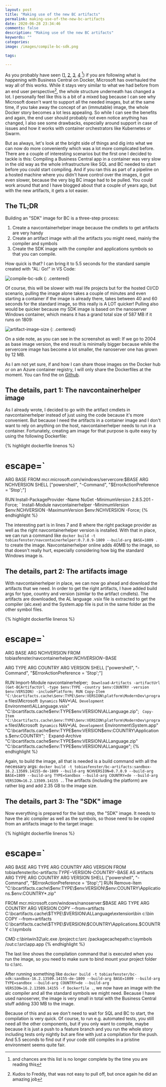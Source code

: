 ```yaml
---
layout: post
title: "Making use of the new BC artifacts"
permalink: making-use-of-the-new-bc-artifacts
date: 2020-06-28 23:34:46
comments: false
description: "Making use of the new BC artifacts"
keywords: ""
categories:
image: /images/compile-bc-sdk.png

tags:

---
```


As you probably have seen ([1][1], [2][2], [3][3], [4][4] [^1]) if you are following what is happening with Business Central on Docker, Microsoft has overhauled the way all of this works. While it stays very similar to what we had before from an end user perspective[^2], the whole structure underneath has changed a lot. I personally feel like this is a bit of a mixed bag because I can see why Microsoft doesn't want to support all the needed images, but at the same time, if you take away the concept of an (immutable) image, the whole Docker story becomes a lot less appealing. So while I can see the benefits and again, the end user should probably not even notice anything has changed, I also see some drawbacks, especially around support in case of issues and how it works with container orchestrators like Kubernetes or Swarm.

But as always, let's look at the bright side of things and dig into what we can now do more conveniently which was a lot more complicated before. There are a couple of interesting scenarios but the first one I decided to tackle is this: Compiling a Business Central app in a container was very slow in the old way as the whole infrastructure like SQL and BC needed to start before you could start compiling. And if you ran this as part of a pipeline on a hosted machine where you didn't have control over the images, it got even slower, because the very big BC image had to be pulled. You could work around that and I have blogged about that a couple of years ago, but with the new artifacts, it gets a lot easier.

## The TL;DR
Building an "SDK" image for BC is a three-step process:
1. Create a navcontainerhelper image because the cmdlets to get artifacts are very handy
2. Create an artifact image with all the artifacts you might need, mainly the compiler and symbols
3. Create the SDK image with the compiler and applications symbols so that you can compile.

How quick is that? I can bring it to 5.5 seconds for the standard sample created with "AL: Go!" in VS Code:

![compile-bc-sdk](/images/compile-bc-sdk.png)
{: .centered}

Of course, this will be slower with real life projects but for the hosted CI/CD scenario, pulling the image alone takes a couple of minutes and even starting a container if the image is already there, takes between 40 and 60 seconds for the standard image, so this really is A LOT quicker! Pulling also would be quicker because my SDK image is based on the nanoserver Windows container, which means it has a grand total size of 587 MB if it runs on 1809:

![artifact-image-size](/images/artifact-image-size.png)
{: .centered}

On a side note, as you can see in the screenshot as well: If we go to 2004 as base image version, the end result is minimally bigger because while the servercore image has become a lot smaller, the nanoserver one has grown by 12 MB.

As I am not yet sure, if and how I can share those images on the Docker hub or on an Azure container registry, I will only share the Dockerfiles at the moment. You can find the on [Github][Github].

## The details, part 1: The navcontainerhelper image
As I already wrote, I decided to go with the artifact cmdlets in navcontainerhelper instead of just using the code because it's more convenient. But because I need the artifacts in a container image and I don't want to rely on anything on the host, navcontainerhelper needs to run in a container. Fortunately, creating am image for that purpose is quite easy by using the following Dockerfile:

{% highlight dockerfile linenos %}
# escape=`
ARG BASE
FROM mcr.microsoft.com/windows/servercore:$BASE
ARG NCHVERSION
SHELL ["powershell", "-Command", "$ErrorActionPreference = 'Stop';"]

RUN Install-PackageProvider -Name NuGet -MinimumVersion 2.8.5.201 -Force; `
Install-Module navcontainerhelper -MinimumVersion $env:NCHVERSION -MaximumVersion $env:NCHVERSION -Force;
{% endhighlight %}

The interesting part is in lines 7 and 8 where the right package provider as well as the right navcontainerhelper version is installed. With that in place, we can run a command like `docker build -t tobiasfenster/navcontainerhelper:0.7.0.9-1809 --build-arg BASE=1809 .` to create the image. Navcontainerhelper online adds 40MB to the image, so that doesn't really hurt, especially considering how big the standard Windows image is.

## The details, part 2: The artifacts image
With navcontainerhelper in place, we can now go ahead and download the artifacts that we need. In order to get the right artifacts, I have added build args for type, country and version (similar to the artifact cmdlets). The artifacts are downloaded, the AL language .vsix file is extracted to get the compiler (alc.exe) and the System.app file is put in the same folder as the other symbol files.

{% highlight dockerfile linenos %}
# escape=`
ARG BASE
ARG NCHVERSION
FROM tobiasfenster/navcontainerhelper:$NCHVERSION-$BASE

ARG TYPE
ARG COUNTRY
ARG VERSION
SHELL ["powershell", "-Command", "$ErrorActionPreference = 'Stop';"]

RUN Import-Module navcontainerhelper; `
Download-Artifacts -artifactUrl (Get-BCArtifactUrl -type $env:TYPE -country $env:COUNTRY -version $env:VERSION) -includePlatform;
RUN Copy-Item "C:\bcartifacts.cache\$env:TYPE\$env:VERSION\platform\ModernDev\program` files\Microsoft` Dynamics` NAV\*\AL` Development` Environment\ALLanguage.vsix" "C:\bcartifacts.cache\$env:TYPE\$env:VERSION\ALLanguage.zip"; `
Copy-Item "C:\bcartifacts.cache\$env:TYPE\$env:VERSION\platform\ModernDev\program` files\Microsoft` Dynamics` NAV\*\AL` Development` Environment\System.app" "C:\bcartifacts.cache\$env:TYPE\$env:VERSION\$env:COUNTRY\Applications.$env:COUNTRY"; `
Expand-Archive "C:\bcartifacts.cache\$env:TYPE\$env:VERSION\ALLanguage.zip" "C:\bcartifacts.cache\$env:TYPE\$env:VERSION\ALLanguage";
{% endhighlight %}

Again, to build the image, all that is needed is a build command with all the necessary args: `docker build -t tobiasfenster/bc-artifacts:sandbox-16.2.13509.14155-de-1809 --build-arg NCHVERSION=0.7.0.9 --build-arg BASE=1809 --build-arg TYPE=Sandbox --build-arg COUNTRY=de --build-arg VERSION=16.2.13509.14155 .`. The artifacts (including the platform) are rather big and add 2.35 GB to the image size.

## The details, part 3: The "SDK" image
Now everything is prepared for the last step, the "SDK" image. It needs to have the alc compiler as well as the symbols, so those need to be copied from an artifacts image to the target image:

{% highlight dockerfile linenos %}
# escape=`
ARG BASE
ARG TYPE
ARG COUNTRY
ARG VERSION
FROM tobiasfenster/bc-artifacts:$TYPE-$VERSION-$COUNTRY-$BASE AS artifacts
ARG TYPE
ARG COUNTRY
ARG VERSION
SHELL ["powershell", "-Command", "$ErrorActionPreference = 'Stop';"]
RUN Remove-Item "C:\bcartifacts.cache\$env:TYPE\$env:VERSION\$env:COUNTRY\Applications.$env:COUNTRY\*.zip"

FROM mcr.microsoft.com/windows/nanoserver:$BASE
ARG TYPE
ARG COUNTRY
ARG VERSION
COPY --from=artifacts C:\bcartifacts.cache\$TYPE\$VERSION\ALLanguage\extension\bin c:\bin
COPY --from=artifacts C:\bcartifacts.cache\$TYPE\$VERSION\$COUNTRY\Applications.$COUNTRY c:\symbols

CMD c:\bin\win32\alc.exe /project:c:\src /packagecachepath:c:\symbols /out:c:\src\app.app
{% endhighlight %}

The last line shows the compilation command that is executed when you run the image, so you need to make sure to bind mount your project folder to c:\src.

After running something like `docker build -t tobiasfenster/bc-sdk:sandbox-16.2.13509.14155-de-1809 --build-arg BASE=1809 --build-arg TYPE=sandbox --build-arg COUNTRY=de --build-arg VERSION=16.2.13509.14155 -f Dockerfile .`, we now have an image with the alc compiler and all the standard symbols we might need. Because I have used nanoserver, the image is very small in total with the Business Central stuff adding 330 MB to the image.

Because of this and as we don't need to wait for SQL and BC to start, the compilation is very quick. Of course, to run e.g. automated tests, you still need all the other components, but if you only want to compile, maybe because it is just a push to a feature branch and you run the whole story including tests only nightly but are fine with just a compilation for the push. And 5.5 seconds to find out if your code still compiles in a pristine environment seems quite fair.

[^1]: and chances are this list is no longer complete by the time you are reading this
[^2]: Kudos to Freddy, that was not easy to pull off, but once again he did an amazing job

[1]: https://freddysblog.com/2020/06/25/changing-the-way-you-run-business-central-in-docker/
[2]: https://freddysblog.com/2020/06/25/working-with-artifacts/
[3]: https://freddysblog.com/2020/06/27/ci-cd-and-artifacts/
[4]: https://freddysblog.com/2020/06/28/the-hello-world-ci-cd-sample/
[Github]: https://github.com/tfenster/bc-docker-images
